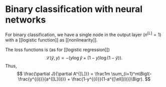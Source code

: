 # Binary classification with neural networks

For binary classification, we have a single node in the output layer ($n^{[L]}=1$) with a [[logistic function]] as [[nonlinearity]].

The loss functions is (as for [[logistic regression]])
$$
	\mathcal L(\hat y, y) = -\bigl(y\log \hat y + (1-y)\log(1-\hat y)\bigr).
$$
Thus,
$$
	\frac{\partial J}{\partial A^{[L]}} = \frac1m \sum_{i=1}^m\Bigl(-\frac{y^{(i)}}{a^{[L](i)}} + \frac{1-y^{(i)}}{1-a^{[\ell](i)}}\Bigr).
$$